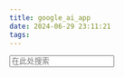 ```yaml
---
title: google_ai_app
date: 2024-06-29 23:11:21
tags:
---
```

<!-- Widget JavaScript bundle -->
<script src="https://cloud.google.com/ai/gen-app-builder/client?hl=zh_CN"></script>

<!-- Search widget element is not visible by default -->
<gen-search-widget
  configId="8cd15e4a-9a47-4a33-9d0c-152ca9821e1f"
  triggerId="searchWidgetTrigger">
</gen-search-widget>

<!-- Element that opens the widget on click. It does not have to be an input -->
<input placeholder="在此处搜索" id="searchWidgetTrigger" />